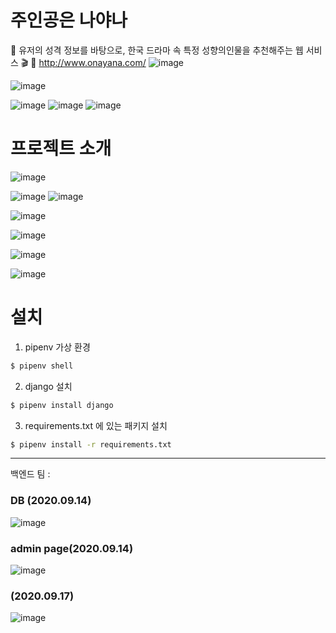 # 주인공은 나야나
🧡 유저의 성격 정보를 바탕으로, 한국 드라마 속 특정 성향의인물을 추천해주는 웹 서비스 🎬 🧡
http://www.onayana.com/
![image](https://user-images.githubusercontent.com/55610868/94226178-dfb6c900-ff31-11ea-9910-96874f8dd521.png)

![image](https://user-images.githubusercontent.com/55610868/94226576-ec87ec80-ff32-11ea-96c0-c83730c4c4bb.png)

![image](https://user-images.githubusercontent.com/55610868/94226559-e265ee00-ff32-11ea-87f6-42f0d8a765b4.png)
![image](https://user-images.githubusercontent.com/55610868/94226614-032e4380-ff33-11ea-99d6-6a0c859a1d34.png)
![image](https://user-images.githubusercontent.com/55610868/94226635-09bcbb00-ff33-11ea-827d-551b853aaeea.png)
# 프로젝트 소개
![image](https://user-images.githubusercontent.com/55610868/94226240-168cdf00-ff32-11ea-9762-f7401fceaca4.png)

![image](https://user-images.githubusercontent.com/55610868/94226245-1e4c8380-ff32-11ea-9335-09fdf47dc42a.png)
![image](https://user-images.githubusercontent.com/55610868/94226275-2c9a9f80-ff32-11ea-91d7-4173f07300c2.png)


![image](https://user-images.githubusercontent.com/55610868/94226376-6a97c380-ff32-11ea-9677-a6e2a8dd5764.png)

![image](https://user-images.githubusercontent.com/55610868/94226400-7edbc080-ff32-11ea-9e05-7058d2f4b8a6.png)

![image](https://user-images.githubusercontent.com/55610868/94226463-a0d54300-ff32-11ea-84db-64f4d9a9243d.png)

![image](https://user-images.githubusercontent.com/55610868/94226544-d11ce180-ff32-11ea-8b4d-cf9500cbed76.png)


# 설치
1. pipenv 가상 환경
```bash
$ pipenv shell
```

2. django 설치
```bash
$ pipenv install django
```

3. requirements.txt 에 있는 패키지 설치
```bash
$ pipenv install -r requirements.txt
```

---
백엔드 팀 :

### DB (2020.09.14)
![image](https://user-images.githubusercontent.com/45345120/93066180-9efabc80-f6b4-11ea-9a15-2f2a8cc5df5a.png) 
### admin page(2020.09.14)
![image](https://user-images.githubusercontent.com/45345120/93158495-2db81980-f747-11ea-97a9-84c865af2988.png)
### (2020.09.17)
![image](https://user-images.githubusercontent.com/45345120/93430103-19b61880-f8fd-11ea-8bd0-317a88e9f27b.png)
